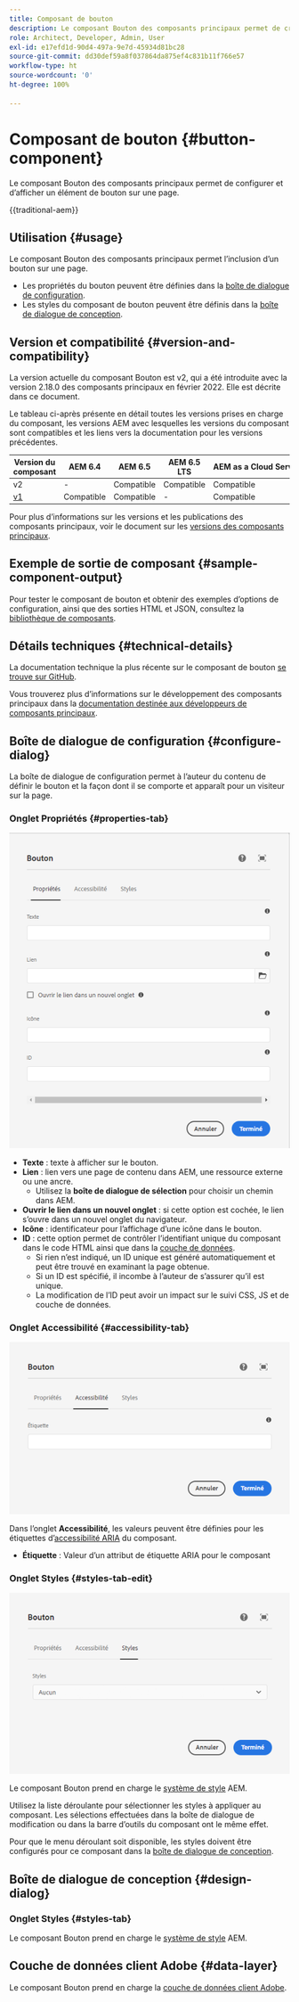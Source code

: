```yaml
---
title: Composant de bouton
description: Le composant Bouton des composants principaux permet de créer et d’afficher un bouton.
role: Architect, Developer, Admin, User
exl-id: e17efd1d-90d4-497a-9e7d-45934d81bc28
source-git-commit: dd30def59a8f037864da875ef4c831b11f766e57
workflow-type: ht
source-wordcount: '0'
ht-degree: 100%

---
```



# Composant de bouton {#button-component}

Le composant Bouton des composants principaux permet de configurer et d’afficher un élément de bouton sur une page.

{{traditional-aem}}

## Utilisation {#usage}

Le composant Bouton des composants principaux permet l’inclusion d’un bouton sur une page.

* Les propriétés du bouton peuvent être définies dans la [boîte de dialogue de configuration](#configure-dialog).
* Les styles du composant de bouton peuvent être définis dans la [boîte de dialogue de conception](#design-dialog).

## Version et compatibilité {#version-and-compatibility}

La version actuelle du composant Bouton est v2, qui a été introduite avec la version 2.18.0 des composants principaux en février 2022. Elle est décrite dans ce document.

Le tableau ci-après présente en détail toutes les versions prises en charge du composant, les versions AEM avec lesquelles les versions du composant sont compatibles et les liens vers la documentation pour les versions précédentes.

| Version du composant | AEM 6.4 | AEM 6.5 | AEM 6.5 LTS | AEM as a Cloud Service |
|--- |--- |---|---|---|
| v2 | - | Compatible | Compatible | Compatible |
| [v1](v1/button.md) | Compatible | Compatible | - | Compatible |

Pour plus d’informations sur les versions et les publications des composants principaux, voir le document sur les [versions des composants principaux](/help/versions.md).

## Exemple de sortie de composant {#sample-component-output}

Pour tester le composant de bouton et obtenir des exemples d’options de configuration, ainsi que des sorties HTML et JSON, consultez la [bibliothèque de composants](https://adobe.com/go/aem_cmp_library_button).

## Détails techniques {#technical-details}

La documentation technique la plus récente sur le composant de bouton [se trouve sur GitHub](https://adobe.com/go/aem_cmp_tech_button_v2).

Vous trouverez plus d’informations sur le développement des composants principaux dans la [documentation destinée aux développeurs de composants principaux](/help/developing/overview.md).

## Boîte de dialogue de configuration {#configure-dialog}

La boîte de dialogue de configuration permet à l’auteur du contenu de définir le bouton et la façon dont il se comporte et apparaît pour un visiteur sur la page.

### Onglet Propriétés {#properties-tab}

![Onglet Propriétés de la boîte de dialogue de modification du composant Bouton](/help/assets/button-edit-properties.png)

* **Texte** : texte à afficher sur le bouton.
* **Lien** : lien vers une page de contenu dans AEM, une ressource externe ou une ancre.
   * Utilisez la **boîte de dialogue de sélection** pour choisir un chemin dans AEM.
* **Ouvrir le lien dans un nouvel onglet** : si cette option est cochée, le lien s’ouvre dans un nouvel onglet du navigateur.
* **Icône** : identificateur pour l’affichage d’une icône dans le bouton.
* **ID** : cette option permet de contrôler l’identifiant unique du composant dans le code HTML ainsi que dans la [couche de données](/help/developing/data-layer/overview.md).
   * Si rien n’est indiqué, un ID unique est généré automatiquement et peut être trouvé en examinant la page obtenue.
   * Si un ID est spécifié, il incombe à l’auteur de s’assurer qu’il est unique.
   * La modification de l’ID peut avoir un impact sur le suivi CSS, JS et de couche de données.

### Onglet Accessibilité {#accessibility-tab}

![Onglet Accessibilité de la boîte de dialogue de modification du composant Bouton](/help/assets/button-edit-accessibility.png)

Dans l’onglet **Accessibilité**, les valeurs peuvent être définies pour les étiquettes d’[accessibilité ARIA](https://www.w3.org/WAI/standards-guidelines/aria/) du composant.

* **Étiquette** : Valeur d’un attribut de étiquette ARIA pour le composant

### Onglet Styles {#styles-tab-edit}

![Onglet Styles de la boîte de dialogue de modification du composant Bouton](/help/assets/button-edit-styles.png)

Le composant Bouton prend en charge le [système de style](/help/get-started/authoring.md#component-styling) AEM.

Utilisez la liste déroulante pour sélectionner les styles à appliquer au composant. Les sélections effectuées dans la boîte de dialogue de modification ou dans la barre d’outils du composant ont le même effet.

Pour que le menu déroulant soit disponible, les styles doivent être configurés pour ce composant dans la [boîte de dialogue de conception](#design-dialog).

## Boîte de dialogue de conception {#design-dialog}

### Onglet Styles {#styles-tab}

Le composant Bouton prend en charge le [système de style](/help/get-started/authoring.md#component-styling) AEM.

## Couche de données client Adobe {#data-layer}

Le composant Bouton prend en charge la [couche de données client Adobe](/help/developing/data-layer/overview.md).
